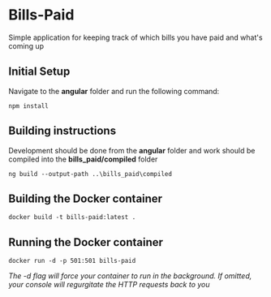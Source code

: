 # Bills-Paid
Simple application for keeping track of which bills you have paid and what's coming up

## Initial Setup
Navigate to the **angular** folder and run the following command:

`npm install`

## Building instructions
Development should be done from the **angular** folder and work should be compiled into the **bills_paid/compiled** folder

`ng build --output-path ..\bills_paid\compiled`

## Building the Docker container
`docker build -t bills-paid:latest .`

## Running the Docker container
`docker run -d -p 501:501 bills-paid`

_The -d flag will force your container to run in the background.  If omitted, your console will regurgitate the HTTP requests back to you_